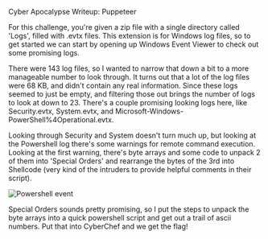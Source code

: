 Cyber Apocalypse Writeup: Puppeteer

For this challenge, you're given a zip file with a single directory called 'Logs', filled with .evtx files. This extension is for Windows log files, so to get started we can start by opening up Windows Event Viewer to check out some promising logs. 

There were 143 log files, so I wanted to narrow that down a bit to a more manageable number to look through. It turns out that a lot of the log files were 68 KB, and didn't contain any real information. Since these logs seemed to just be empty, and filtering those out brings the number of logs to look at down to 23. There's a couple promising looking logs here, like Security.evtx, System.evtx, and Microsoft-Windows-PowerShell%4Operational.evtx.

Looking through Security and System doesn't turn much up, but looking at the Powershell log there's some warnings for remote command execution. Looking at the first warning, there's byte arrays and some code to unpack 2 of them into 'Special Orders' and rearrange the bytes of the 3rd into Shellcode (very kind of the intruders to provide helpful comments in their script). 

![Powershell event](https://user-images.githubusercontent.com/55161488/169666989-befeddcf-bc6a-4a69-9e10-1890ee86c434.png)

Special Orders sounds pretty promising, so I put the steps to unpack the byte arrays into a quick powershell script and get out a trail of ascii numbers. Put that into CyberChef and we get the flag!
